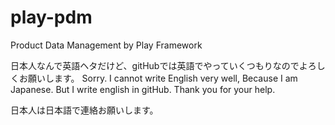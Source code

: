 play-pdm
========

Product Data Management by Play Framework

日本人なんで英語ヘタだけど、gitHubでは英語でやっていくつもりなのでよろしくお願いします。
Sorry. I cannot write English very well, Because I am Japanese.
But I write english in gitHub. Thank you for your help.

日本人は日本語で連絡お願いします。


